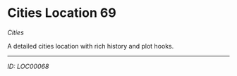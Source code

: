 # Cities Location 69

*Cities*

A detailed cities location with rich history and plot hooks.

---
*ID: LOC00068*